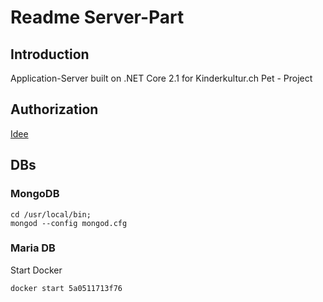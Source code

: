 # Readme Server-Part

## Introduction

Application-Server built on .NET Core 2.1 for Kinderkultur.ch Pet - Project

## Authorization

[Idee](https://docs.microsoft.com/en-us/aspnet/core/security/authorization/policies?view=aspnetcore-2.1)

## DBs

### MongoDB

    cd /usr/local/bin;
    mongod --config mongod.cfg

### Maria DB

Start Docker

    docker start 5a0511713f76